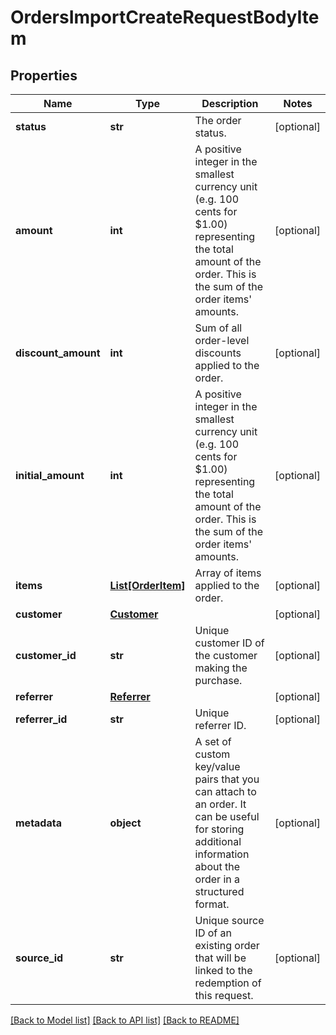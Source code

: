 # OrdersImportCreateRequestBodyItem


## Properties
Name | Type | Description | Notes
------------ | ------------- | ------------- | -------------
**status** | **str** | The order status. | [optional] 
**amount** | **int** | A positive integer in the smallest currency unit (e.g. 100 cents for $1.00) representing the total amount of the order. This is the sum of the order items&#39; amounts.   | [optional] 
**discount_amount** | **int** | Sum of all order-level discounts applied to the order. | [optional] 
**initial_amount** | **int** | A positive integer in the smallest currency unit (e.g. 100 cents for $1.00) representing the total amount of the order. This is the sum of the order items&#39; amounts. | [optional] 
**items** | [**List[OrderItem]**](OrderItem.md) | Array of items applied to the order. | [optional] 
**customer** | [**Customer**](Customer.md) |  | [optional] 
**customer_id** | **str** | Unique customer ID of the customer making the purchase. | [optional] 
**referrer** | [**Referrer**](Referrer.md) |  | [optional] 
**referrer_id** | **str** | Unique referrer ID. | [optional] 
**metadata** | **object** | A set of custom key/value pairs that you can attach to an order. It can be useful for storing additional information about the order in a structured format. | [optional] 
**source_id** | **str** | Unique source ID of an existing order that will be linked to the redemption of this request. | [optional] 

[[Back to Model list]](../README.md#documentation-for-models) [[Back to API list]](../README.md#documentation-for-api-endpoints) [[Back to README]](../README.md)


